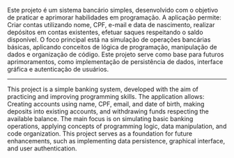 Este projeto é um sistema bancário simples, desenvolvido com o objetivo de praticar e aprimorar habilidades em programação. A aplicação permite: Criar contas 
utilizando nome, CPF, e-mail e data de nascimento, realizar depósitos em contas existentes, efetuar saques respeitando o saldo disponível.
O foco principal está na simulação de operações bancárias básicas, aplicando conceitos de lógica de programação, manipulação de dados e organização de código. 
Este projeto serve como base para futuros aprimoramentos, como implementação de persistência de dados, interface gráfica e autenticação de usuários.

---------------------------------------------------------------------------------------------------------------------------------------------------------------

This project is a simple banking system, developed with the aim of practicing and improving programming skills. The application allows: Creating accounts using name, 
CPF, email, and date of birth, making deposits into existing accounts, and withdrawing funds respecting the available balance. The main focus is on simulating basic 
banking operations, applying concepts of programming logic, data manipulation, and code organization. This project serves as a foundation for future enhancements, such 
as implementing data persistence, graphical interface, and user authentication.
